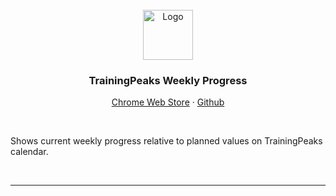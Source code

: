 
<br>

<div align="center">
  <a href="https://github.com/tedbrakob/training-peaks-weekly-progress">
    <img src="images/icon.jpeg" alt="Logo" width="80" height="80">
  </a>

  <h3 align="center">TrainingPeaks Weekly Progress</h3>

  <p align="center">
    <a href="https://chrome.google.com/webstore/detail/training-peaks-weekly-progress">Chrome Web Store</a>
    ·
    <a href="https://github.com/tedbrakob/training-peaks-weekly-progress">Github</a>
  </p>
</div>

<br>

Shows current weekly progress relative to planned values on TrainingPeaks calendar.

<br>

---